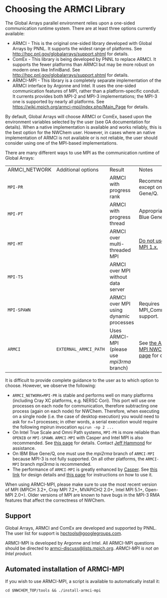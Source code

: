 
# Choosing the ARMCI Library

The Global Arrays parallel environment relies upon a one-sided
communication runtime system. There are at least three options currently
available:

  - ARMCI - This is the original one-sided library developed with Global
    Arrays by PNNL. It supports the widest range of platforms. See
    <http://hpc.pnl.gov/globalarrays/support.shtml> for details.
  - ComEx - This library is being developed by PNNL to replace ARMCI. It
    supports the fewer platforms than ARMCI but may be more robust on
    modern ones like InfiniBand. See
    <http://hpc.pnl.gov/globalarrays/support.shtml> for details.
  - ARMCI-MPI - This library is a completely separate implementation of
    the ARMCI interface by Argonne and Intel. It uses the one-sided
    communication features of MPI, rather than a platform-specific
    conduit. It currents provides both MPI-2 and MPI-3 implementations;
    the MPI-3 one is supported by nearly all platforms. See
    <https://wiki.mpich.org/armci-mpi/index.php/Main_Page> for details.

By default, Global Arrays will choose ARMCI or ComEx, based upon the
environment variables selected by the user (see GA documentation for
details). When a native implementation is available and works reliably,
this is the best option for the NWChem user. However, in cases where an
native implementation of ARMCI is not available or is not reliable, the
user should consider using one of the MPI-based implementations.

There are many different ways to use MPI as the communication runtime of
Global Arrays:

<center>

|                |                       |                                              |  |
| -------------- | :-------------------- | :------------------------------------------- | ----------------------------------------------------------------------------------------------- |
| ARMCI_NETWORK | Additional options    | Result                                       | Notes                                                                                           |
| `MPI-PR`       |                       | ARMCI with progress rank                     | Recommended, except on Blue Gene/Q.                                                             |
| `MPI-PT`       |                       | ARMCI with progress thread                   | Appropriate for Blue Gene/Q.                                                                    |
| `MPI-MT`       |                       | ARMCI over multi-threaded MPI                | [Do not use Open-MPI 1.x.](https://github.com/open-mpi/ompi/issues/157)                         |
| `MPI-TS`       |                       | ARMCI over MPI without data server           |                                                                                                 |
| `MPI-SPAWN`    |                       | ARMCI over MPI using dynamic processes       | Requires MPI_Comm_spawn support.                                                              |
| `ARMCI`        | `EXTERNAL_ARMCI_PATH` | Uses ARMCI-MPI (please use *mpi3rma* branch) | See [the ARMCI-MPI NWChem page](https://wiki.mpich.org/armci-mpi/index.php/NWChem) for details. |

</center>

It is difficult to provide complete guidance to the user as to which
option to choose. However, we observe the following:

  - `ARMCI_NETWORK=MPI-PR` is stable and performs well on many platforms
    (including Cray XC platforms, e.g. NERSC Cori). This port will use
    one processes on each node for communication, therefore subtracting
    one process (again on each node) for NWChem. Therefore, when
    executing on a single node (i.e. the case of desktop execution) you
    would need to ask for n+1 processes; in other words, a serial
    execution would require the following mpirun invocation `mpirun -np 2 ...`  
  - On Intel True Scale and Omni Path systems, `MPI-PR` is more reliable
    than `OPENIB` or `MPI-SPAWN`. `ARMCI-MPI` with Casper and Intel MPI is
    also recommended. See [this page](https://github.com/jeffhammond/HPCInfo/blob/master/ofi/NWChem-OPA.md)
    for details. Contact [Jeff Hammond](mailto:jeff.science@gmail.com>)
    for assistance.
  - On IBM Blue Gene/Q, one must use the *mpi2rma* branch of `ARMCI-MPI`
    because MPI-3 is not fully supported. On all other platforms, the
    `ARMCI-MPI` branch *mpi3rma* is recommended.
  - The performance of `ARMCI-MPI` is greatly enhanced by
    [Casper](http://www.mcs.anl.gov/project/casper/). See [this
    link](http://www.mcs.anl.gov/publication/casper-asynchronous-progress-model-mpi-rma-many-core-architectures)
    for design details and [this
    page](https://wiki.mpich.org/armci-mpi/index.php/Casper) for
    instructions on how to use it.

When using ARMCI-MPI, please make sure to use the most recent version of
MPI (MPICH 3.2+, Cray MPI 7.2+, MVAPICH2 2.0+, Intel MPI 5.1+, Open-MPI
2.0+). Older versions of MPI are known to have bugs in the MPI-3 RMA
features that affect the correctness of NWChem.

## Support

Global Arrays, ARMCI and ComEx are developed and supported by PNNL. The
user list for support is <hpctools@googlegroups.com>.

ARMCI-MPI is developed by Argonne and Intel. All ARMCI-MPI questions
should be directed to <armci-discuss@lists.mpich.org>. *ARMCI-MPI is not
an Intel product.*

## Automated installation of ARMCI-MPI

If you wish to use ARMCI-MPI, a script is available to automatically
install it:
```
cd $NWCHEM_TOP/tools && ./install-armci-mpi
```
